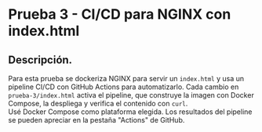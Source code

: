 # Prueba 3 - CI/CD para NGINX con index.html

## Descripción.
Para esta prueba se dockeriza NGINX para servir un `index.html` y usa un pipeline CI/CD con GitHub Actions para automatizarlo. 
Cada cambio en `prueba-3/index.html` activa el pipeline, que construye la imagen con Docker Compose, la despliega y verifica el contenido con `curl`.  
Usé Docker Compose como plataforma elegida. Los resultados del pipeline se pueden apreciar en la pestaña "Actions" de GitHub.
